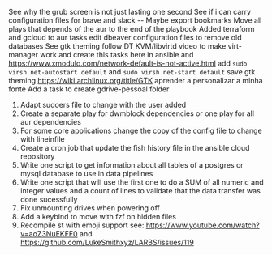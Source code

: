 See why the grub screen is not just lasting one second
See if i can carry configuration files for brave and slack -- Maybe export bookmarks
Move all plays that depends of the aur to the end of the playbook
Added terraform and gcloud to aur tasks
edit dbeaver configuration files to remove old databases
See gtk theming
follow DT KVM/libvirtd video to make virt-manager work and create this tasks here in ansible and https://www.xmodulo.com/network-default-is-not-active.html
add `sudo virsh net-autostart default` and `sudo virsh net-start default`
save gtk theming https://wiki.archlinux.org/title/GTK
aprender a personalizar a minha fonte
Add a task to create gdrive-pessoal folder
1. Adapt sudoers file to change with the user added
2. Create a separate play for dwmblock dependencies or one play for all aur dependencies
3. For some core applications change the copy of the config file to change with lineinfile
4. Create a cron job that update the fish history file in the ansible cloud repository
5. Write one script to get information about all tables of a postgres or mysql database to use in data pipelines
6. Write one script that will use the first one to do a SUM of all numeric and integer values and a count of lines to validate that the data transfer was done sucessfully
7. Fix unmounting drives when powering off
8. Add a keybind to move with fzf on hidden files
9. Recompile st with emoji support see: https://www.youtube.com/watch?v=aoZ3NuEKFF0 and https://github.com/LukeSmithxyz/LARBS/issues/119
